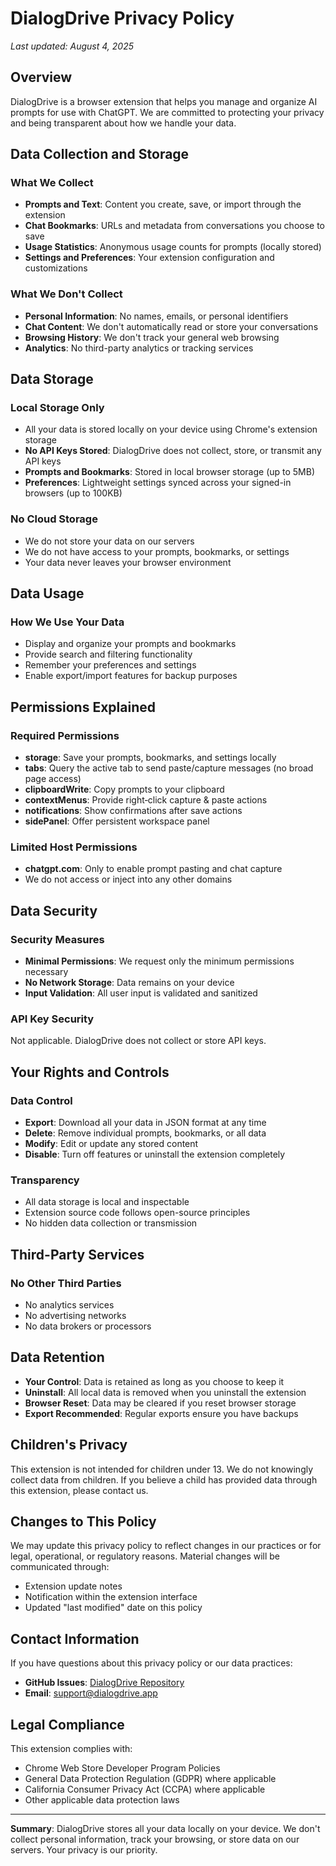 # DialogDrive Privacy Policy

*Last updated: August 4, 2025*

## Overview

DialogDrive is a browser extension that helps you manage and organize AI prompts for use with ChatGPT. We are committed to protecting your privacy and being transparent about how we handle your data.

## Data Collection and Storage

### What We Collect
- **Prompts and Text**: Content you create, save, or import through the extension
- **Chat Bookmarks**: URLs and metadata from conversations you choose to save
- **Usage Statistics**: Anonymous usage counts for prompts (locally stored)
- **Settings and Preferences**: Your extension configuration and customizations

### What We Don't Collect
- **Personal Information**: No names, emails, or personal identifiers
- **Chat Content**: We don't automatically read or store your conversations
- **Browsing History**: We don't track your general web browsing
- **Analytics**: No third-party analytics or tracking services

## Data Storage

### Local Storage Only
- All your data is stored locally on your device using Chrome's extension storage
- **No API Keys Stored**: DialogDrive does not collect, store, or transmit any API keys
- **Prompts and Bookmarks**: Stored in local browser storage (up to 5MB)
- **Preferences**: Lightweight settings synced across your signed-in browsers (up to 100KB)

### No Cloud Storage
- We do not store your data on our servers
- We do not have access to your prompts, bookmarks, or settings
- Your data never leaves your browser environment

## Data Usage

### How We Use Your Data
- Display and organize your prompts and bookmarks
- Provide search and filtering functionality
- Remember your preferences and settings
- Enable export/import features for backup purposes

## Permissions Explained

### Required Permissions
- **storage**: Save your prompts, bookmarks, and settings locally
- **tabs**: Query the active tab to send paste/capture messages (no broad page access)
- **clipboardWrite**: Copy prompts to your clipboard
- **contextMenus**: Provide right‑click capture & paste actions
- **notifications**: Show confirmations after save actions
- **sidePanel**: Offer persistent workspace panel

### Limited Host Permissions
- **chatgpt.com**: Only to enable prompt pasting and chat capture
- We do not access or inject into any other domains

## Data Security

### Security Measures
- **Minimal Permissions**: We request only the minimum permissions necessary
- **No Network Storage**: Data remains on your device
- **Input Validation**: All user input is validated and sanitized

### API Key Security
Not applicable. DialogDrive does not collect or store API keys.

## Your Rights and Controls

### Data Control
- **Export**: Download all your data in JSON format at any time
- **Delete**: Remove individual prompts, bookmarks, or all data
- **Modify**: Edit or update any stored content
- **Disable**: Turn off features or uninstall the extension completely

### Transparency
- All data storage is local and inspectable
- Extension source code follows open-source principles
- No hidden data collection or transmission

## Third-Party Services

### No Other Third Parties
- No analytics services
- No advertising networks
- No data brokers or processors

## Data Retention

- **Your Control**: Data is retained as long as you choose to keep it
- **Uninstall**: All local data is removed when you uninstall the extension
- **Browser Reset**: Data may be cleared if you reset browser storage
- **Export Recommended**: Regular exports ensure you have backups

## Children's Privacy

This extension is not intended for children under 13. We do not knowingly collect data from children. If you believe a child has provided data through this extension, please contact us.

## Changes to This Policy

We may update this privacy policy to reflect changes in our practices or for legal, operational, or regulatory reasons. Material changes will be communicated through:
- Extension update notes
- Notification within the extension interface
- Updated "last modified" date on this policy

## Contact Information

If you have questions about this privacy policy or our data practices:

- **GitHub Issues**: [DialogDrive Repository](https://github.com/Nikolai-E/DialogDrive/issues)
- **Email**: support@dialogdrive.app

## Legal Compliance

This extension complies with:
- Chrome Web Store Developer Program Policies
- General Data Protection Regulation (GDPR) where applicable
- California Consumer Privacy Act (CCPA) where applicable
- Other applicable data protection laws

---

**Summary**: DialogDrive stores all your data locally on your device. We don't collect personal information, track your browsing, or store data on our servers. Your privacy is our priority.
